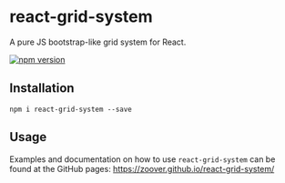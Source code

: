 # react-grid-system
A pure JS bootstrap-like grid system for React.

[![npm version](https://badge.fury.io/js/react-grid-system.svg)](https://badge.fury.io/js/react-grid-system)

## Installation

```
npm i react-grid-system --save
```

## Usage

Examples and documentation on how to use `react-grid-system` can be found at the GitHub pages:
https://zoover.github.io/react-grid-system/
